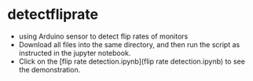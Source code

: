# detectfliprate
* using Arduino sensor to detect flip rates of monitors
* Download all files into the same directory, and then run the script as instructed in the jupyter notebook. 
* Click on the [flip rate detection.ipynb](flip rate detection.ipynb) to see the demonstration. 

